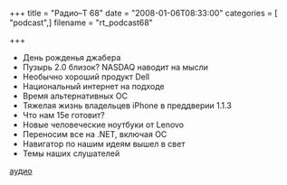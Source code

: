 +++
title = "Радио–Т 68"
date = "2008-01-06T08:33:00"
categories = [ "podcast",]
filename = "rt_podcast68"

+++

- День рожденья джабера
- Пузырь 2.0 близок? NASDAQ наводит на мысли
- Необычно хороший продукт Dell
- Национальный интернет на подходе
- Время альтернативных ОС
- Тяжелая жизнь владельцев iPhone в преддверии 1.1.3
- Что нам 15е готовит?
- Новые человеческие ноутбуки от Lenovo
- Переносим все на .NET, включая ОС
- Навигатор по нашим идеям вышел в свет
- Темы наших слушателей

[аудио](https://cdn.radio-t.com/rt_podcast68.mp3)
<audio src="https://cdn.radio-t.com/rt_podcast68.mp3" preload="none"></audio>
